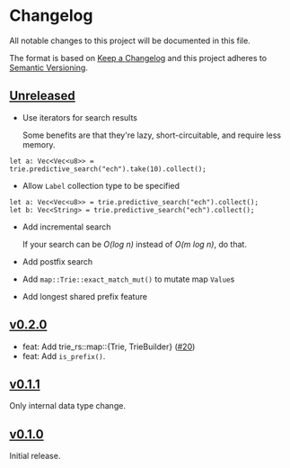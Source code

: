 # Changelog
All notable changes to this project will be documented in this file.

The format is based on [Keep a Changelog](http://keepachangelog.com/en/1.0.0/)
and this project adheres to [Semantic Versioning](http://semver.org/spec/v2.0.0.html).

## [Unreleased]
- Use iterators for search results

  Some benefits are that they're lazy, short-circuitable, and require less
  memory.

```
let a: Vec<Vec<u8>> = trie.predictive_search("ech").take(10).collect();
```

- Allow `Label` collection type to be specified

```
let a: Vec<Vec<u8>> = trie.predictive_search("ech").collect();
let b: Vec<String> = trie.predictive_search("ech").collect();
```

- Add incremental search
  
  If your search can be _O(log n)_ instead of _O(m log n)_, do that.

- Add postfix search
- Add `map::Trie::exact_match_mut()` to mutate map `Value`s
- Add longest shared prefix feature

## [v0.2.0]

- feat: Add trie_rs::map::{Trie, TrieBuilder} ([#20](https://github.com/laysakura/trie-rs/pull/20))
- feat: Add `is_prefix()`.

## [v0.1.1]
Only internal data type change.

## [v0.1.0]
Initial release.

[Unreleased]: https://github.com/laysakura/trie-rs/compare/v0.2.0...HEAD
[v0.2.0]: <https://github.com/laysakura/trie-rs/compare/v0.1.1...v0.2.0>
[v0.1.1]: https://github.com/laysakura/trie-rs/compare/v0.1.0...v0.1.1
[v0.1.0]: https://github.com/laysakura/trie-rs/compare/699e53d...v0.1.0
